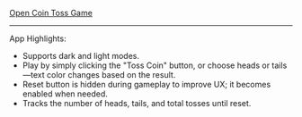 [Open Coin Toss Game](https://akileshcointoss.ccbp.tech)

-----------------------------------------

App Highlights:

* Supports dark and light modes.
* Play by simply clicking the "Toss Coin" button, or choose heads or tails—text color changes based on the result.
* Reset button is hidden during gameplay to improve UX; it becomes enabled when needed.
* Tracks the number of heads, tails, and total tosses until reset.
